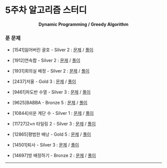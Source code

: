 # 5주차 알고리즘 스터디

<div align = center>
  <b>Dynamic Programming / Greedy Algorithm</b>
</div>

### 푼 문제

  - [1541]잃어버린 괄호 - Silver 2 : [문제](https://www.acmicpc.net/problem/1541) / [풀이](https://github.com/firemancha/Algorithm/tree/main/Baekjoon/Greedy/%5B1541%5D%EC%9E%83%EC%96%B4%EB%B2%84%EB%A6%B0%20%EA%B4%84%ED%98%B8)

  - [1912]연속합 - Silver 2 : [문제](https://www.acmicpc.net/problem/1912) / [풀이](https://github.com/firemancha/Algorithm/tree/main/Baekjoon/DynamicProgramming/%5B1912%5D%EC%97%B0%EC%86%8D%ED%95%A9)

  - [1931]회의실 배정 - Silver 2 : [문제](https://www.acmicpc.net/problem/1931) / [풀이](https://github.com/firemancha/Algorithm/tree/main/Baekjoon/Greedy/%5B1931%5D%ED%9A%8C%EC%9D%98%EC%8B%A4%20%EB%B0%B0%EC%A0%95)

  - [2437]저울 - Gold 3 : [문제](https//www.acmicpc.net/problem/2437) / [풀이](https://github.com/firemancha/Algorithm/tree/main/Baekjoon/Greedy/%5B2437%5D%EC%A0%80%EC%9A%B8)

  - [9461]파도반 수열 - Silver 3 : [문제](https://www.acmicpc.net/problem/9461) / [풀이](https://github.com/firemancha/Algorithm/tree/main/Baekjoon/DynamicProgramming/%5B9461%5D%ED%8C%8C%EB%8F%84%EB%B0%98%20%EC%88%98%EC%97%B4)

  - [9625]BABBA - Bronze 5 : [문제](https://www.acmicpc.net/problem/9625) / [풀이](https://github.com/firemancha/Algorithm/tree/main/Baekjoon/DynamicProgramming/%5B9625%5DBABBA)

  - [10844]쉬운 계단 수 - Silver 1 : [문제](https://www.acmicpc.net/problem/10844) / [풀이](https://github.com/firemancha/Algorithm/tree/main/Baekjoon/DynamicProgramming/%5B10844%5D%EC%89%AC%EC%9A%B4%20%EA%B3%84%EB%8B%A8%20%EC%88%98)

  - [11727]2×n 타일링 2 - Silver 3 : [문제](https://www.acmicpc.net/problem/11727) / [풀이](https://github.com/firemancha/Algorithm/tree/main/Baekjoon/DynamicProgramming/%5B11727%5D2%C3%97n%20%ED%83%80%EC%9D%BC%EB%A7%81%202)

  - [12865]평범한 배낭 - Gold 5 : [문제](https://www.acmicpc.net/problem/12865) / [풀이](https://github.com/firemancha/Algorithm/tree/main/Baekjoon/DynamicProgramming/%5B12865%5D%ED%8F%89%EB%B2%94%ED%95%9C%20%EB%B0%B0%EB%82%AD)

  - [14501]퇴사 - Silver 3 : [문제](https://www.acmicpc.net/problem/14501) / [풀이](https://github.com/firemancha/Algorithm/tree/main/Baekjoon/DynamicProgramming/%5B14501%5D%ED%87%B4%EC%82%AC)

  - [14697]방 배정하기 - Bronze 2 : [문제](https://www.acmicpc.net/problem/14697) / [풀이](https://github.com/firemancha/Algorithm/tree/main/Baekjoon/BruteForce/%5B14697%5D%EB%B0%A9%20%EB%B0%B0%EC%A0%95%ED%95%98%EA%B8%B0)

---